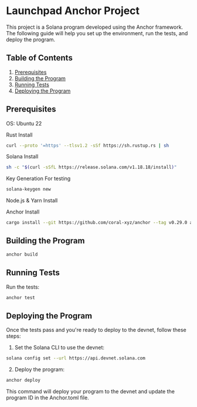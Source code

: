 # Launchpad Anchor Project

This project is a Solana program developed using the Anchor framework. The following guide will help you set up the environment, run the tests, and deploy the program.

## Table of Contents

1. [Prerequisites](#prerequisites)
2. [Building the Program](#building-the-program)
3. [Running Tests](#running-tests)
4. [Deploying the Program](#deploying-the-program)

## Prerequisites
OS: Ubuntu 22

Rust Install
```sh
curl --proto '=https' --tlsv1.2 -sSf https://sh.rustup.rs | sh
```

Solana Install
```sh
sh -c "$(curl -sSfL https://release.solana.com/v1.18.18/install)"
```
Key Generation For testing
```sh
solana-keygen new
```

Node.js & Yarn Install

Anchor Install
```sh
cargo install --git https://github.com/coral-xyz/anchor --tag v0.29.0 anchor-cli
```

## Building the Program
```sh
anchor build
```

## Running Tests
Run the tests:
```sh
anchor test
```

## Deploying the Program
Once the tests pass and you're ready to deploy to the devnet, follow these steps:
1. Set the Solana CLI to use the devnet:
```sh
solana config set --url https://api.devnet.solana.com
```
2. Deploy the program:
```sh
anchor deploy
```
This command will deploy your program to the devnet and update the program ID in the Anchor.toml file.


